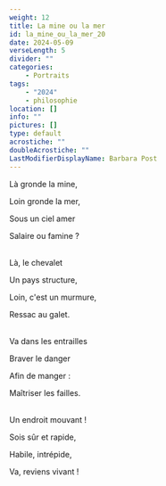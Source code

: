 ```yaml
---
weight: 12
title: La mine ou la mer
id: la_mine_ou_la_mer_20
date: 2024-05-09
verseLength: 5
divider: ""
categories:
    - Portraits
tags:
    - "2024"
    - philosophie
location: []
info: ""
pictures: []
type: default
acrostiche: ""
doubleAcrostiche: ""
LastModifierDisplayName: Barbara Post
---
```

Là gronde la mine,

Loin gronde la mer,

Sous un ciel amer

Salaire ou famine ?

 \
Là, le chevalet

Un pays structure,

Loin, c'est un murmure,

Ressac au galet.

 \
Va dans les entrailles

Braver le danger

Afin de manger :

Maîtriser les failles.

 \
Un endroit mouvant !

Sois sûr et rapide,

Habile, intrépide,

Va, reviens vivant !
